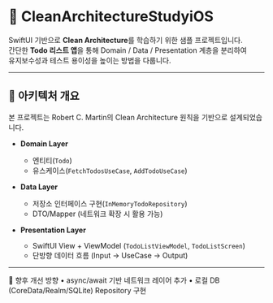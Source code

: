 # 🧼 CleanArchitectureStudyiOS

SwiftUI 기반으로 **Clean Architecture**를 학습하기 위한 샘플 프로젝트입니다.  
간단한 **Todo 리스트 앱**을 통해 Domain / Data / Presentation 계층을 분리하여  
유지보수성과 테스트 용이성을 높이는 방법을 다룹니다.

---

## 📐 아키텍처 개요

본 프로젝트는 Robert C. Martin의 Clean Architecture 원칙을 기반으로 설계되었습니다.

- **Domain Layer**
  - 엔티티(`Todo`)
  - 유스케이스(`FetchTodosUseCase`, `AddTodoUseCase`)

- **Data Layer**
  - 저장소 인터페이스 구현(`InMemoryTodoRepository`)
  - DTO/Mapper (네트워크 확장 시 활용 가능)

- **Presentation Layer**
  - SwiftUI View + ViewModel (`TodoListViewModel`, `TodoListScreen`)
  - 단방향 데이터 흐름 (Input → UseCase → Output)

---

🌱 향후 개선 방향
	•	async/await 기반 네트워크 레이어 추가
	•	로컬 DB (CoreData/Realm/SQLite) Repository 구현
